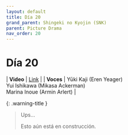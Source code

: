 ```yaml
---
layout: default
title: Día 20
grand_parent: Shingeki no Kyojin (SNK)
parent: Picture Drama
nav_order: 20
---
```


# Día 20

| **Video** | [Link](https://www.youtube.com/watch?v=zsuIbvRepi0) |
| **Voces** | <span class="d-inline-block text-red-300">Yūki Kaji (Eren Yeager)</span> <br> <span class="d-inline-block text-purple-300">Yui Ishikawa (Mikasa Ackerman)</span> <br> <span class="d-inline-block text-lime">Marina Inoue (Armin Arlert)</span> |

{: .warning-title }
> Ups…
>
> Esto aún está en construcción.